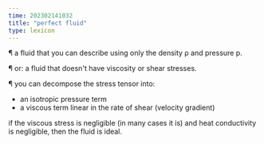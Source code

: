 ```yaml
---
time: 202302141032
title: "perfect fluid"
type: lexicon
---
```


¶ a fluid that you can describe using only the density ρ and pressure p.

¶ or: a fluid that doesn't have viscosity or shear stresses.

¶ you can decompose the stress tensor into:
  - an isotropic pressure term
  - a viscous term linear in the rate of shear (velocity gradient)

if the viscous stress is negligible (in many cases it is) and heat conductivity 
is negligible, then the fluid is ideal.
